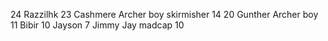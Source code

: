 24 Razzilhk
23 Cashmere
Archer boy
skirmisher 14
20 Gunther
Archer boy
11 Bibir
10 Jayson
  7 Jimmy Jay
  madcap 10
